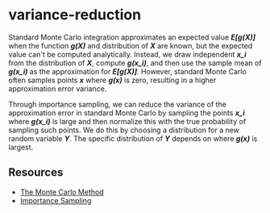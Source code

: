 # variance-reduction

Standard Monte Carlo integration approximates an expected value ***E[g(X)]*** when the function ***g(X)*** and distribution of ***X*** are known, but the expected value can't be computed analytically. Instead, we draw independent ***x_i*** from the distribution of ***X***, compute ***g(x_i)***, and then use the sample mean of ***g(x_i)*** as the approximation for ***E[g(X)]***. However, standard Monte Carlo often samples points ***x*** where ***g(x)*** is zero, resulting in a higher approximation error variance. 

Through importance sampling, we can reduce the variance of the approximation error in standard Monte Carlo by sampling the points ***x_i*** where ***g(x_i)*** is large and then normalize this with the true probability of sampling such points. We do this by choosing a distribution for a new random variable ***Y***. The specific distribution of ***Y*** depends on where ***g(x)*** is largest.


## Resources
* [The Monte Carlo Method](https://statlect.com/asymptotic-theory/Monte-Carlo-method)
* [Importance Sampling](https://www.statlect.com/asymptotic-theory/importance-sampling)

